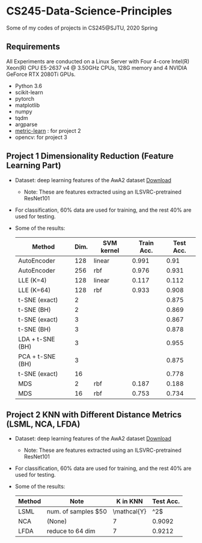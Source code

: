 # CS245-Data-Science-Principles
Some of my codes of projects in CS245@SJTU, 2020 Spring

## Requirements

All Experiments are conducted on a Linux Server with Four 4-core Intel(R) Xeon(R) CPU E5-2637 v4 @ 3.50GHz CPUs, 128G memory and 4 NVIDIA GeForce RTX 2080Ti GPUs.

- Python 3.6
- scikit-learn
- pytorch
- matplotlib
- numpy
- tqdm
- argparse
- [metric-learn](http://contrib.scikit-learn.org/metric-learn/) : for project 2
- opencv: for project 3

## Project 1 Dimensionality Reduction (Feature Learning Part)

- Dataset: deep learning features of the AwA2 dataset [Download](http://cvml.ist.ac.at/AwA2/AwA2-features.zip)

  - Note: These are features extracted using an ILSVRC-pretrained ResNet101

- For classification, 60% data are used for training, and the rest 40% are used for testing.

- Some of the results:

  | Method           | Dim. | SVM kernel | Train Acc. | Test Acc. |
  | ---------------- | ---- | ---------- | ---------- | --------- |
  | AutoEncoder      | 128  | linear     | 0.991      | 0.91      |
  | AutoEncoder      | 256  | rbf        | 0.976      | 0.931     |
  | LLE (K=4)        | 128  | linear     | 0.117      | 0.112     |
  | LLE (K=64)       | 128  | rbf        | 0.933      | 0.908     |
  | t-SNE (exact)    | 2    |            |            | 0.875     |
  | t-SNE (BH)       | 2    |            |            | 0.869     |
  | t-SNE (exact)    | 3    |            |            | 0.867     |
  | t-SNE (BH)       | 3    |            |            | 0.878     |
  | LDA + t-SNE (BH) | 3    |            |            | 0.955     |
  | PCA + t-SNE (BH) | 3    |            |            | 0.875     |
  | t-SNE (exact)    | 16   |            |            | 0.778     |
  | MDS              | 2    | rbf        | 0.187      | 0.188     |
  | MDS              | 16   | rbf        | 0.753      | 0.734     |


## Project 2 KNN with Different Distance Metrics (LSML, NCA, LFDA)

- Dataset: deep learning features of the AwA2 dataset [Download](http://cvml.ist.ac.at/AwA2/AwA2-features.zip)

  - Note: These are features extracted using an ILSVRC-pretrained ResNet101

- For classification, 60% data are used for training, and the rest 40% are used for testing.

- Some of the results:

  | Method | Note                                | K in KNN | Test Acc. |
  | ------ | ----------------------------------- | -------- | --------- |
  | LSML   | num. of samples $50|\mathcal{Y}|^2$ | 7        | 0.8951    |
  | NCA    | (None)                              | 7        | 0.9092    |
  | LFDA   | reduce to 64 dim                    | 7        | 0.9212    |

  